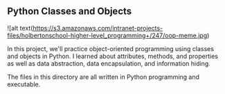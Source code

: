 ## Python Classes and Objects

![alt text(https://s3.amazonaws.com/intranet-projects-files/holbertonschool-higher-level_programming+/247/oop-meme.jpg)

In this project, we'll practice object-oriented programming using classes and objects in Python. I learned about attributes, methods, and properties as well as data abstraction, data encapsulation, and information hiding.

The files in this directory are all written in Python programming and executable.
